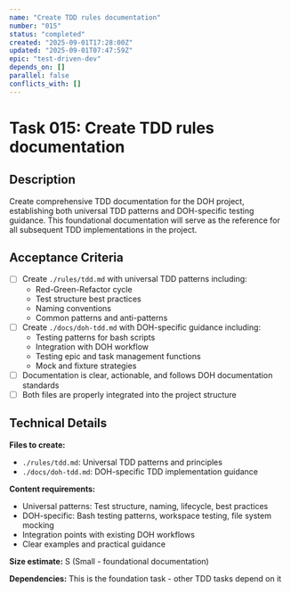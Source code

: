 ```yaml
---
name: "Create TDD rules documentation"
number: "015"
status: "completed"
created: "2025-09-01T17:28:00Z"
updated: "2025-09-01T07:47:59Z"
epic: "test-driven-dev"
depends_on: []
parallel: false
conflicts_with: []
---
```


# Task 015: Create TDD rules documentation

## Description

Create comprehensive TDD documentation for the DOH project, establishing both universal TDD patterns and DOH-specific testing guidance. This foundational documentation will serve as the reference for all subsequent TDD implementations in the project.

## Acceptance Criteria

- [ ] Create `./rules/tdd.md` with universal TDD patterns including:
  - Red-Green-Refactor cycle
  - Test structure best practices
  - Naming conventions
  - Common patterns and anti-patterns
- [ ] Create `./docs/doh-tdd.md` with DOH-specific guidance including:
  - Testing patterns for bash scripts
  - Integration with DOH workflow
  - Testing epic and task management functions
  - Mock and fixture strategies
- [ ] Documentation is clear, actionable, and follows DOH documentation standards
- [ ] Both files are properly integrated into the project structure

## Technical Details

**Files to create:**
- `./rules/tdd.md`: Universal TDD patterns and principles
- `./docs/doh-tdd.md`: DOH-specific TDD implementation guidance

**Content requirements:**
- Universal patterns: Test structure, naming, lifecycle, best practices
- DOH-specific: Bash testing patterns, workspace testing, file system mocking
- Integration points with existing DOH workflows
- Clear examples and practical guidance

**Size estimate:** S (Small - foundational documentation)

**Dependencies:** This is the foundation task - other TDD tasks depend on it